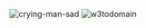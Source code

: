 ![crying-man-sad](https://user-images.githubusercontent.com/122663756/220364841-fc13406f-ca59-4269-847c-e61a215da9e6.gif)
![w3todomain](https://user-images.githubusercontent.com/122663756/220806538-c3efdfa8-7fb4-432d-b8d8-61d1b952b2b5.png)
